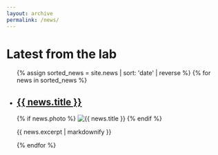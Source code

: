 ```yaml
---
layout: archive
permalink: /news/
---
```


<h1>Latest from the lab</h1>

<ul class="news-list">
  {% assign sorted_news = site.news | sort: 'date' | reverse %}
  {% for news in sorted_news %}
    <li class="news-item">
      <h2><a href="{{ news.url }}">{{ news.title }}</a></h2>
      {% if news.photo %}
        <img src="{{ news.photo | relative_url }}" alt="{{ news.title }}" class="news-thumbnail">
      {% endif %}
      <p>{{ news.excerpt | markdownify }}</p>
    </li>
  {% endfor %}
</ul>